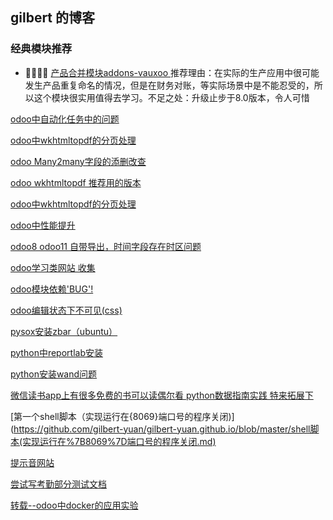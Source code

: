 ## gilbert 的博客

### 经典模块推荐

 * 🌟🌟🌟🌟  [产品合并模块addons-vauxoo ](https://github.com/Vauxoo/addons-vauxoo/tree/8.0/product_do_merge) 推荐理由：在实际的生产应用中很可能发生产品重复命名的情况，但是在财务对账，等实际场景中是不能忍受的，所以这个模块很实用值得去学习。不足之处：升级止步于8.0版本，令人可惜


[odoo中自动化任务中的问题](https://github.com/gilbert-yuan/gilbert-yuan.github.io/blob/master/odoo中自动化任务中的问题.md)

[odoo中wkhtmltopdf的分页处理](https://github.com/gilbert-yuan/gilbert-yuan.github.io/blob/master/odoo%E4%B8%ADwkhtmltopdf%E7%9A%84%E5%88%86%E9%A1%B5%E5%A4%84%E7%90%86.md)

[odoo Many2many字段的添删改查](https://github.com/gilbert-yuan/gilbert-yuan.github.io/blob/master/odoo%20Many2many字段的添删改查.md)

[odoo wkhtmltopdf 推荐用的版本](https://github.com/gilbert-yuan/gilbert-yuan.github.io/blob/master/odoo%20wkhtmltopdf推荐用的版本.md)

[odoo中wkhtmltopdf的分页处理](https://github.com/gilbert-yuan/gilbert-yuan.github.io/blob/master/odoo中wkhtmltopdf的分页处理.md)

[odoo中性能提升](https://github.com/gilbert-yuan/gilbert-yuan.github.io/blob/master/odoo中性能提升.md)

[odoo8 odoo11 自带导出，时间字段存在时区问题](https://github.com/gilbert-yuan/gilbert-yuan.github.io/blob/master/odoo8和odoo11自带导出时间时区问题.md)

[odoo学习类网站 收集](https://github.com/gilbert-yuan/gilbert-yuan.github.io/blob/master/odoo学习类网站收集.md)

[odoo模块依赖'BUG'!](https://github.com/gilbert-yuan/gilbert-yuan.github.io/blob/master/odoo模块依赖的问题.md)

[odoo编辑状态下不可见(css)](https://github.com/gilbert-yuan/gilbert-yuan.github.io/blob/master/odoo编辑状态下不可见.md)

[pysox安装zbar（ubuntu）](https://github.com/gilbert-yuan/gilbert-yuan.github.io/blob/master/pyso和zbar(ubuntu).md)

[python中reportlab安装](https://github.com/gilbert-yuan/gilbert-yuan.github.io/blob/master/python中reportlab安装)

[python安装wand问题](https://github.com/gilbert-yuan/gilbert-yuan.github.io/blob/master/python安装wand问题.md)

[微信读书app上有很多免费的书可以读偶尔看 python数据指南实践 特来拓展下](https://github.com/gilbert-yuan/gilbert-yuan.github.io/blob/master/python数据指南实践-小例子.md)

[第一个shell脚本（实现运行在{8069}端口号的程序关闭)](https://github.com/gilbert-yuan/gilbert-yuan.github.io/blob/master/shell脚本(实现运行在%7B8069%7D端口号的程序关闭.md)

[提示音网站](https://github.com/gilbert-yuan/gilbert-yuan.github.io/blob/master/提示音网站.md)

[尝试写考勤部分测试文档](https://github.com/gilbert-yuan/gilbert-yuan.github.io/blob/master/测试文档.md)

[转载--odoo中docker的应用实验](https://github.com/gilbert-yuan/gilbert-yuan.github.io/blob/master/转载-odoo中docker的应用实验.md)
